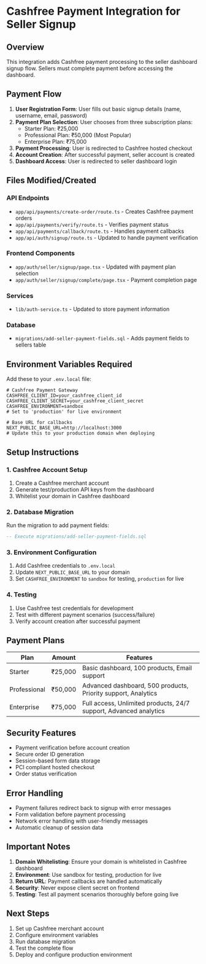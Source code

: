 # Cashfree Payment Integration for Seller Signup

## Overview

This integration adds Cashfree payment processing to the seller dashboard signup flow. Sellers must complete payment before accessing the dashboard.

## Payment Flow

1. **User Registration Form**: User fills out basic signup details (name, username, email, password)
2. **Payment Plan Selection**: User chooses from three subscription plans:
   - Starter Plan: ₹25,000
   - Professional Plan: ₹50,000 (Most Popular)
   - Enterprise Plan: ₹75,000
3. **Payment Processing**: User is redirected to Cashfree hosted checkout
4. **Account Creation**: After successful payment, seller account is created
5. **Dashboard Access**: User is redirected to seller dashboard login

## Files Modified/Created

### API Endpoints
- `app/api/payments/create-order/route.ts` - Creates Cashfree payment orders
- `app/api/payments/verify/route.ts` - Verifies payment status
- `app/api/payments/callback/route.ts` - Handles payment callbacks
- `app/api/auth/signup/route.ts` - Updated to handle payment verification

### Frontend Components
- `app/auth/seller/signup/page.tsx` - Updated with payment plan selection
- `app/auth/seller/signup/complete/page.tsx` - Payment completion page

### Services
- `lib/auth-service.ts` - Updated to store payment information

### Database
- `migrations/add-seller-payment-fields.sql` - Adds payment fields to sellers table

## Environment Variables Required

Add these to your `.env.local` file:

```env
# Cashfree Payment Gateway
CASHFREE_CLIENT_ID=your_cashfree_client_id
CASHFREE_CLIENT_SECRET=your_cashfree_client_secret
CASHFREE_ENVIRONMENT=sandbox
# Set to 'production' for live environment

# Base URL for callbacks
NEXT_PUBLIC_BASE_URL=http://localhost:3000
# Update this to your production domain when deploying
```

## Setup Instructions

### 1. Cashfree Account Setup
1. Create a Cashfree merchant account
2. Generate test/production API keys from the dashboard
3. Whitelist your domain in Cashfree dashboard

### 2. Database Migration
Run the migration to add payment fields:
```sql
-- Execute migrations/add-seller-payment-fields.sql
```

### 3. Environment Configuration
1. Add Cashfree credentials to `.env.local`
2. Update `NEXT_PUBLIC_BASE_URL` to your domain
3. Set `CASHFREE_ENVIRONMENT` to `sandbox` for testing, `production` for live

### 4. Testing
1. Use Cashfree test credentials for development
2. Test with different payment scenarios (success/failure)
3. Verify account creation after successful payment

## Payment Plans

| Plan | Amount | Features |
|------|--------|----------|
| Starter | ₹25,000 | Basic dashboard, 100 products, Email support |
| Professional | ₹50,000 | Advanced dashboard, 500 products, Priority support, Analytics |
| Enterprise | ₹75,000 | Full access, Unlimited products, 24/7 support, Advanced analytics |

## Security Features

- Payment verification before account creation
- Secure order ID generation
- Session-based form data storage
- PCI compliant hosted checkout
- Order status verification

## Error Handling

- Payment failures redirect back to signup with error messages
- Form validation before payment processing
- Network error handling with user-friendly messages
- Automatic cleanup of session data

## Important Notes

1. **Domain Whitelisting**: Ensure your domain is whitelisted in Cashfree dashboard
2. **Environment**: Use sandbox for testing, production for live
3. **Return URL**: Payment callbacks are handled automatically
4. **Security**: Never expose client secret on frontend
5. **Testing**: Test all payment scenarios thoroughly before going live

## Next Steps

1. Set up Cashfree merchant account
2. Configure environment variables
3. Run database migration
4. Test the complete flow
5. Deploy and configure production environment

